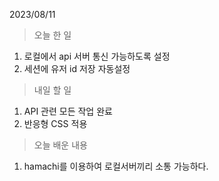 2023/08/11
> 오늘 한 일
1. 로컬에서 api 서버 통신 가능하도록 설정
2. 세션에 유저 id 저장 자동설정

> 내일 할 일
1. API 관련 모든 작업 완료
2. 반응형 CSS 적용

> 오늘 배운 내용
1. hamachi를 이용하여 로컬서버끼리 소통 가능하다.
